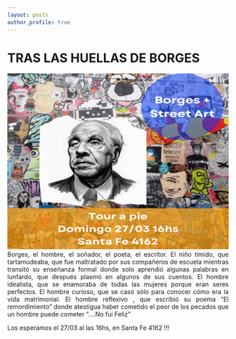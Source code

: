 ```yaml
---
layout: posts
author_profile: true
---
```


# TRAS LAS HUELLAS DE BORGES

<img src="/assets/images/Borges.png" alt="Our Next Tour" width="1000" height="400">
<div style="text-align: justify">
Borges, el hombre, el soñador, el poeta, el escritor. El niño tímido, que tartamudeaba, que fue maltratado por sus compañeros de escuela mientras transitó su enseñanza formal donde solo aprendió algunas palabras en lunfardo, que después plasmó en algunos de sus cuentos.
El hombre idealista, que se enamoraba de todas las mujeres porque eran seres perfectos.
El hombre curioso, que se casó sólo para conocer  cómo era la vida matrimonial.
El hombre reflexivo , que escribió su poema “El remordimiento”  donde atestigua haber cometido el peor de los pecados que un hombre puede cometer ”....No fui Feliz”
</div>

Los esperamos el 27/03 al las 16hs, en Santa Fe 4162 !!!
